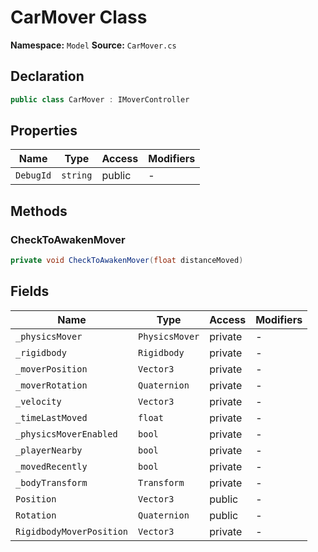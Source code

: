 # CarMover Class

**Namespace:** `Model`
**Source:** `CarMover.cs`

## Declaration

```csharp
public class CarMover : IMoverController
```

## Properties

| Name | Type | Access | Modifiers |
|------|------|--------|-----------|
| `DebugId` | `string` | public | - |

## Methods

### CheckToAwakenMover

```csharp
private void CheckToAwakenMover(float distanceMoved)
```

## Fields

| Name | Type | Access | Modifiers |
|------|------|--------|-----------|
| `_physicsMover` | `PhysicsMover` | private | - |
| `_rigidbody` | `Rigidbody` | private | - |
| `_moverPosition` | `Vector3` | private | - |
| `_moverRotation` | `Quaternion` | private | - |
| `_velocity` | `Vector3` | private | - |
| `_timeLastMoved` | `float` | private | - |
| `_physicsMoverEnabled` | `bool` | private | - |
| `_playerNearby` | `bool` | private | - |
| `_movedRecently` | `bool` | private | - |
| `_bodyTransform` | `Transform` | private | - |
| `Position` | `Vector3` | public | - |
| `Rotation` | `Quaternion` | public | - |
| `RigidbodyMoverPosition` | `Vector3` | private | - |

